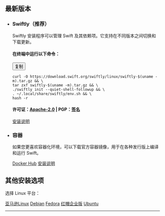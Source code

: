 ## 最新版本
<ul class="grid-level-0 grid-layout-1-column">
<li class="grid-level-1 featured">
    <h3>Swiftly（推荐）</h3>
  <p class="description">
    Swiftly 安装程序可以管理 Swift 及其依赖项。它支持在不同版本之间切换和下载更新。
  </p>
  <h4>在终端中运行以下命令：</h4>
  <div class="language-plaintext highlighter-rouge"><div class="highlight"><button>复制</button><pre class="highlight"><code>curl -O https://download.swift.org/swiftly/linux/swiftly-$(uname -m).tar.gz &amp;&amp; \
tar zxf swiftly-$(uname -m).tar.gz &amp;&amp; \
./swiftly init --quiet-shell-followup &amp;&amp; \
. ~/.local/share/swiftly/env.sh &amp;&amp; \
hash -r
</code></pre></div></div>
  <h4>许可证：<a href="https://raw.githubusercontent.com/swiftlang/swiftly/refs/heads/main/LICENSE.txt">Apache-2.0</a> | PGP：<a href="https://download.swift.org/swiftly/linux/swiftly-0.4.0-dev-x86_64.tar.gz.sig">签名</a></h4>
  <a href="/install/linux/swiftly" class="cta-secondary">安装说明</a>
</li>
</ul>
<ul class="grid-level-0 grid-layout-1-column">
<li class="grid-level-1">
    <h3>容器</h3>
    <p class="description">
      如果您更喜欢容器化环境，可以下载官方容器镜像，用于在各种发行版上编译和运行 Swift。
    </p>
    <a href="https://hub.docker.com/_/swift" class="cta-secondary external">Docker Hub</a>
    <a href="/install/linux/docker" class="cta-secondary">安装说明</a>
  </li>
</ul>

## 其他安装选项

<p id="platforms">选择 Linux 平台：</p>

<div class="interactive-tabs os">
  <div class="tabs">
    <a href="/install/linux/amazonlinux/2#versions" aria-pressed="{{ include.amazonlinux }}">亚马逊Linux</a>
    <a href="/install/linux/debian/12#versions" aria-pressed="{{ include.debian }}">Debian</a>
    <a href="/install/linux/fedora/39#versions" aria-pressed="{{ include.fedora }}">Fedora</a>
    <a href="/install/linux/ubi/9#versions" aria-pressed="{{ include.ubi }}">红帽企业版</a>
    <a href="/install/linux/ubuntu#versions" aria-pressed="{{ include.ubuntu }}">Ubuntu</a>
  </div>
</div>

<hr>
